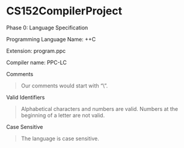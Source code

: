 # CS152CompilerProject

Phase 0: Language Specification

Programming Language Name: ++C

Extension: program.ppc

Compiler name:  PPC-LC

Comments
>Our comments would start with “\\”.

Valid Identifiers
>Alphabetical characters and numbers are valid. Numbers at the beginning of a letter are not valid. 

Case Sensitive
>The language is case sensitive.

